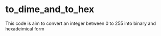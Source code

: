 # to_dime_and_to_hex
This code is aim to convert an integer between 0 to 255 into binary and hexadeimical form
